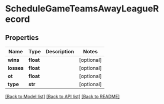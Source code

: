 # ScheduleGameTeamsAwayLeagueRecord

## Properties
Name | Type | Description | Notes
------------ | ------------- | ------------- | -------------
**wins** | **float** |  | [optional] 
**losses** | **float** |  | [optional] 
**ot** | **float** |  | [optional] 
**type** | **str** |  | [optional] 

[[Back to Model list]](../README.md#documentation-for-models) [[Back to API list]](../README.md#documentation-for-api-endpoints) [[Back to README]](../README.md)

